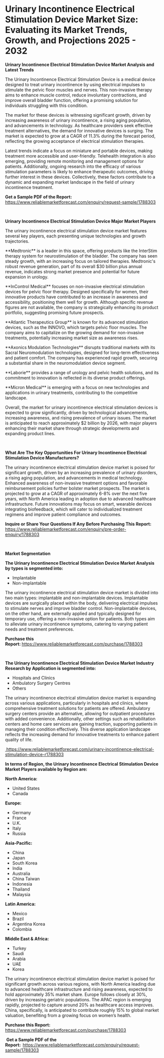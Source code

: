 <p><h1>Urinary Incontinence Electrical Stimulation Device Market Size: Evaluating its Market Trends, Growth, and Projections 2025 - 2032</h1></p><p><strong>Urinary Incontinence Electrical Stimulation Device Market Analysis and Latest Trends</strong></p>
<p><p>The Urinary Incontinence Electrical Stimulation Device is a medical device designed to treat urinary incontinence by using electrical impulses to stimulate the pelvic floor muscles and nerves. This non-invasive therapy aims to enhance muscle control, reduce involuntary contractions, and improve overall bladder function, offering a promising solution for individuals struggling with this condition.</p><p>The market for these devices is witnessing significant growth, driven by increasing awareness of urinary incontinence, a rising aging population, and advancements in technology. As healthcare providers seek effective treatment alternatives, the demand for innovative devices is surging. The market is expected to grow at a CAGR of 11.3% during the forecast period, reflecting the growing acceptance of electrical stimulation therapies.</p><p>Latest trends indicate a focus on miniature and portable devices, making treatment more accessible and user-friendly. Telehealth integration is also emerging, providing remote monitoring and management options for patients. Additionally, ongoing research into the efficacy of various stimulation parameters is likely to enhance therapeutic outcomes, driving further interest in these devices. Collectively, these factors contribute to a dynamic and expanding market landscape in the field of urinary incontinence treatment.</p></p>
<p><strong>Get a Sample PDF of the Report:&nbsp;</strong> <a href="https://www.reliablemarketforecast.com/enquiry/request-sample/1788303?utm_campaign=2949&utm_medium=2&utm_source=Github&utm_content=ia&utm_term=14042025&utm_id=urinary-incontinence-electrical-stimulation-device">https://www.reliablemarketforecast.com/enquiry/request-sample/1788303</a></p>
<p>&nbsp;</p>
<p><strong>Urinary Incontinence Electrical Stimulation Device Major Market Players</strong></p>
<p><p>The urinary incontinence electrical stimulation device market features several key players, each presenting unique technologies and growth trajectories. </p><p>**Medtronic** is a leader in this space, offering products like the InterStim therapy system for neurostimulation of the bladder. The company has seen steady growth, with an increasing focus on tailored therapies. Medtronic's robust revenue generation, part of its overall $30 billion plus annual revenue, indicates strong market presence and potential for future expansion in urology.</p><p>**InControl Medical** focuses on non-invasive electrical stimulation devices for pelvic floor therapy. Designed specifically for women, their innovative products have contributed to an increase in awareness and accessibility, positioning them well for growth. Although specific revenue figures are not available, the company is strategically enhancing its product portfolio, suggesting promising future prospects.</p><p>**Atlantic Therapeutics Group** is known for its advanced stimulation devices, such as the INNOVO, which targets pelvic floor muscles. The company aims to capitalize on the growing demand for non-invasive treatments, potentially increasing market size as awareness rises.</p><p>**Axonics Modulation Technologies** disrupts traditional markets with its Sacral Neuromodulation technologies, designed for long-term effectiveness and patient comfort. The company has experienced rapid growth, securing a substantial share in the neuromodulation device segment. </p><p>**Laborie** provides a range of urology and pelvic health solutions, and its commitment to innovation is reflected in its diverse product offerings. </p><p>**Micron Medical** is emerging with a focus on new technologies and applications in urinary treatments, contributing to the competitive landscape.</p><p>Overall, the market for urinary incontinence electrical stimulation devices is expected to grow significantly, driven by technological advancements, increasing awareness, and rising prevalence of urinary issues. The market is anticipated to reach approximately $2 billion by 2026, with major players enhancing their market share through strategic developments and expanding product lines.</p></p>
<p>&nbsp;</p>
<p><strong>What Are The Key Opportunities For Urinary Incontinence Electrical Stimulation Device Manufacturers?</strong></p>
<p><p>The urinary incontinence electrical stimulation device market is poised for significant growth, driven by an increasing prevalence of urinary disorders, a rising aging population, and advancements in medical technology. Enhanced awareness of non-invasive treatment options and favorable reimbursement policies further bolster market prospects. The market is projected to grow at a CAGR of approximately 6-8% over the next five years, with North America leading in adoption due to advanced healthcare infrastructure. Future innovations may focus on smart, wearable devices integrating biofeedback, which will cater to individualized treatment regimens and improve patient compliance and outcomes.</p></p>
<p><strong>Inquire or Share Your Questions If Any Before Purchasing This Report:</strong> <a href="https://www.reliablemarketforecast.com/enquiry/pre-order-enquiry/1788303?utm_campaign=2949&utm_medium=2&utm_source=Github&utm_content=ia&utm_term=14042025&utm_id=urinary-incontinence-electrical-stimulation-device">https://www.reliablemarketforecast.com/enquiry/pre-order-enquiry/1788303</a></p>
<p>&nbsp;</p>
<p><strong>Market Segmentation</strong></p>
<p><strong>The Urinary Incontinence Electrical Stimulation Device Market Analysis by types is segmented into:</strong></p>
<p><ul><li>Implantable</li><li>Non-implantable</li></ul></p>
<p><p>The urinary incontinence electrical stimulation device market is divided into two main types: implantable and non-implantable devices. Implantable devices are surgically placed within the body, delivering electrical impulses to stimulate nerves and improve bladder control. Non-implantable devices, on the other hand, are externally applied and typically designed for temporary use, offering a non-invasive option for patients. Both types aim to alleviate urinary incontinence symptoms, catering to varying patient needs and treatment preferences.</p></p>
<p><strong>Purchase this Report:&nbsp;</strong><a href="https://www.reliablemarketforecast.com/purchase/1788303?utm_campaign=2949&utm_medium=2&utm_source=Github&utm_content=ia&utm_term=14042025&utm_id=urinary-incontinence-electrical-stimulation-device">https://www.reliablemarketforecast.com/purchase/1788303</a></p>
<p>&nbsp;</p>
<p><strong>The Urinary Incontinence Electrical Stimulation Device Market Industry Research by Application is segmented into:</strong></p>
<p><ul><li>Hospitals and Clinics</li><li>Ambulatory Surgery Centres</li><li>Others</li></ul></p>
<p><p>The urinary incontinence electrical stimulation device market is expanding across various applications, particularly in hospitals and clinics, where comprehensive treatment solutions for patients are offered. Ambulatory surgery centers provide an alternative, allowing for outpatient procedures with added convenience. Additionally, other settings such as rehabilitation centers and home care services are gaining traction, supporting patients in managing their condition effectively. This diverse application landscape reflects the increasing demand for innovative treatments to enhance patient quality of life.</p></p>
<p><a href="https://www.reliablemarketforecast.com/urinary-incontinence-electrical-stimulation-device-r1788303?utm_campaign=2949&utm_medium=2&utm_source=Github&utm_content=ia&utm_term=14042025&utm_id=urinary-incontinence-electrical-stimulation-device">&nbsp;https://www.reliablemarketforecast.com/urinary-incontinence-electrical-stimulation-device-r1788303</a></p>
<p><strong>In terms of Region, the Urinary Incontinence Electrical Stimulation Device Market Players available by Region are:</strong></p>
<p>
    <p> <strong> North America: </strong>
        <ul>
            <li>United States</li>
            <li>Canada</li>
        </ul>
        </p> 
    <p> <strong> Europe: </strong>
        <ul>
            <li>Germany</li>
            <li>France</li>
            <li>U.K.</li>
            <li>Italy</li>
            <li>Russia</li>
        </ul>
        </p> 
    <p> <strong> Asia-Pacific: </strong>
        <ul>
            <li>China</li>
            <li>Japan</li>
            <li>South Korea</li>
            <li>India</li>
            <li>Australia</li>
            <li>China Taiwan</li>
            <li>Indonesia</li>
            <li>Thailand</li>
            <li>Malaysia</li>
        </ul>
        </p> 
    <p> <strong> Latin America: </strong>
        <ul>
            <li>Mexico</li>
            <li>Brazil</li>
            <li>Argentina Korea</li>
            <li>Colombia</li>
        </ul>
        </p> 
    <p> <strong> Middle East & Africa: </strong>
        <ul>
            <li>Turkey</li>
            <li>Saudi</li>
            <li>Arabia</li>
            <li>UAE</li>
            <li>Korea</li>
        </ul>
    </p>
    </p>
<p><p>The urinary incontinence electrical stimulation device market is poised for significant growth across various regions, with North America leading due to advanced healthcare infrastructure and rising awareness, expected to hold approximately 35% market share. Europe follows closely at 30%, driven by increasing geriatric populations. The APAC region is emerging rapidly, projected to capture around 20% as healthcare access improves. China, specifically, is anticipated to contribute roughly 15% to global market valuation, benefiting from a growing focus on women’s health.</p></p>
<p><strong>Purchase this Report: </strong><a href="https://www.reliablemarketforecast.com/purchase/1788303?utm_campaign=2949&utm_medium=2&utm_source=Github&utm_content=ia&utm_term=14042025&utm_id=urinary-incontinence-electrical-stimulation-device">https://www.reliablemarketforecast.com/purchase/1788303</a></p>
<p>&nbsp;<strong>Get a Sample PDF of the Report:&nbsp;&nbsp;</strong><a href="https://www.reliablemarketforecast.com/enquiry/request-sample/1788303?utm_campaign=2949&utm_medium=2&utm_source=Github&utm_content=ia&utm_term=14042025&utm_id=urinary-incontinence-electrical-stimulation-device">https://www.reliablemarketforecast.com/enquiry/request-sample/1788303</a></p>
<p><strong></strong></p>
<p><p></p><p></p><p></p></p>